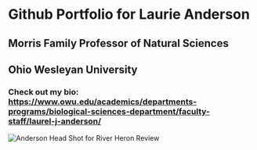 # Github Portfolio for Laurie Anderson
## Morris Family Professor of Natural Sciences
## Ohio Wesleyan University
### Check out my bio: https://www.owu.edu/academics/departments-programs/biological-sciences-department/faculty-staff/laurel-j-anderson/
![Anderson Head Shot for River Heron Review](https://github.com/user-attachments/assets/bf89b74d-6824-46df-8dff-0321c4f05c80)
